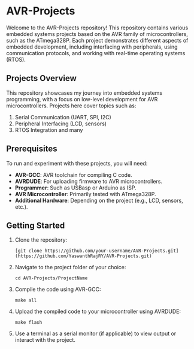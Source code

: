 # AVR-Projects

Welcome to the AVR-Projects repository! This repository contains various embedded systems projects based on the AVR family of microcontrollers, such as the ATmega328P. Each project demonstrates different aspects of embedded development, including interfacing with peripherals, using communication protocols, and working with real-time operating systems (RTOS).

## Projects Overview

This repository showcases my journey into embedded systems programming, with a focus on low-level development for AVR microcontrollers. Projects here cover topics such as:

1. Serial Communication (UART, SPI, I2C)
2. Peripheral Interfacing (LCD, sensors)
3. RTOS Integration and many

## Prerequisites

To run and experiment with these projects, you will need:

- **AVR-GCC**: AVR toolchain for compiling C code.
- **AVRDUDE**: For uploading firmware to AVR microcontrollers.
- **Programmer**: Such as USBasp or Arduino as ISP.
- **AVR Microcontroller**: Primarily tested with ATmega328P.
- **Additional Hardware**: Depending on the project (e.g., LCD, sensors, etc.).

## Getting Started

1. Clone the repository:
    ```
    [git clone https://github.com/your-username/AVR-Projects.git](https://github.com/YaswanthRajRY/AVR-Projects.git)
    ```

2. Navigate to the project folder of your choice:
    ```
    cd AVR-Projects/ProjectName
    ```

3. Compile the code using AVR-GCC:
    ```
    make all
    ```

4. Upload the compiled code to your microcontroller using AVRDUDE:
    ```
    make flash
    ```

5. Use a terminal as a serial monitor (if applicable) to view output or interact with the project.
